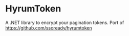 # HyrumToken
A .NET library to encrypt your pagination tokens. Port of https://github.com/ssoready/hyrumtoken

